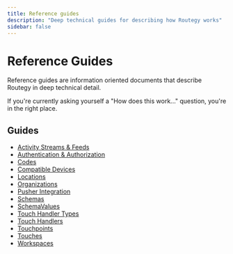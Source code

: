 ```yaml
---
title: Reference guides
description: "Deep technical guides for describing how Routegy works"
sidebar: false
---
```


# Reference Guides

Reference guides are information oriented documents that describe Routegy in deep technical detail.

If you're currently asking yourself a "How does this work..." question, you're in the right place.

## Guides

* [Activity Streams & Feeds](/reference/activity/)
* [Authentication & Authorization](/reference/auth/)
* [Codes](/reference/codes/)
* [Compatible Devices](/reference//compatible-devices/)
* [Locations](/reference/locations/)
* [Organizations](/reference/organizations/)
* [Pusher Integration](/reference/pusher/)
* [Schemas](/reference/schemas/)
* [SchemaValues](/reference/schema-values)
* [Touch Handler Types](/reference/touch-handler-types/)
* [Touch Handlers](/reference/touch-handlers/)
* [Touchpoints](/reference/touchpoints/)
* [Touches](/reference/touches/)
* [Workspaces](/reference/workspaces/)
